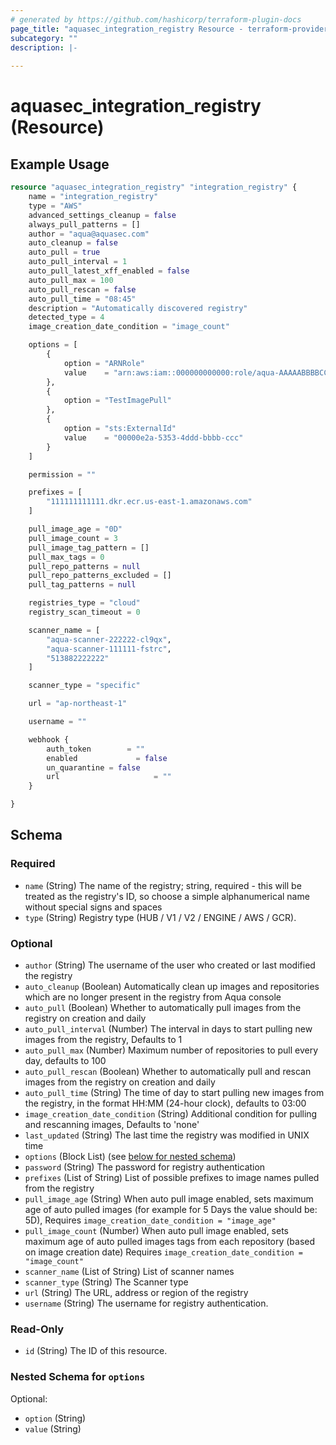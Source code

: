 ```yaml
---
# generated by https://github.com/hashicorp/terraform-plugin-docs
page_title: "aquasec_integration_registry Resource - terraform-provider-aquasec"
subcategory: ""
description: |-
  
---
```


# aquasec_integration_registry (Resource)



## Example Usage

```terraform
resource "aquasec_integration_registry" "integration_registry" {
    name = "integration_registry"
    type = "AWS"
    advanced_settings_cleanup = false
    always_pull_patterns = []
    author = "aqua@aquasec.com"
    auto_cleanup = false
    auto_pull = true
    auto_pull_interval = 1
    auto_pull_latest_xff_enabled = false
    auto_pull_max = 100
    auto_pull_rescan = false
    auto_pull_time = "08:45"
    description = "Automatically discovered registry"
    detected_type = 4
    image_creation_date_condition = "image_count"

    options = [
        {
            option = "ARNRole"
            value    = "arn:aws:iam::000000000000:role/aqua-AAAAABBBBCCCDDD-EEEEFFFFGGGG"
        },
        {
            option = "TestImagePull"
        },
        {
            option = "sts:ExternalId"
            value    = "00000e2a-5353-4ddd-bbbb-ccc"
        }
    ]

    permission = ""

    prefixes = [
        "111111111111.dkr.ecr.us-east-1.amazonaws.com"
    ]

    pull_image_age = "0D"
    pull_image_count = 3
    pull_image_tag_pattern = []
    pull_max_tags = 0
    pull_repo_patterns = null
    pull_repo_patterns_excluded = []
    pull_tag_patterns = null

    registries_type = "cloud"
    registry_scan_timeout = 0

    scanner_name = [
        "aqua-scanner-222222-cl9qx",
        "aqua-scanner-111111-fstrc",
        "513882222222"
    ]

    scanner_type = "specific"

    url = "ap-northeast-1"

    username = ""

    webhook {
        auth_token        = ""
        enabled             = false
        un_quarantine = false
        url                     = ""
    }

}
```

<!-- schema generated by tfplugindocs -->
## Schema

### Required

- `name` (String) The name of the registry; string, required - this will be treated as the registry's ID, so choose a simple alphanumerical name without special signs and spaces
- `type` (String) Registry type (HUB / V1 / V2 / ENGINE / AWS / GCR).

### Optional

- `author` (String) The username of the user who created or last modified the registry
- `auto_cleanup` (Boolean) Automatically clean up images and repositories which are no longer present in the registry from Aqua console
- `auto_pull` (Boolean) Whether to automatically pull images from the registry on creation and daily
- `auto_pull_interval` (Number) The interval in days to start pulling new images from the registry, Defaults to 1
- `auto_pull_max` (Number) Maximum number of repositories to pull every day, defaults to 100
- `auto_pull_rescan` (Boolean) Whether to automatically pull and rescan images from the registry on creation and daily
- `auto_pull_time` (String) The time of day to start pulling new images from the registry, in the format HH:MM (24-hour clock), defaults to 03:00
- `image_creation_date_condition` (String) Additional condition for pulling and rescanning images, Defaults to 'none'
- `last_updated` (String) The last time the registry was modified in UNIX time
- `options` (Block List) (see [below for nested schema](#nestedblock--options))
- `password` (String) The password for registry authentication
- `prefixes` (List of String) List of possible prefixes to image names pulled from the registry
- `pull_image_age` (String) When auto pull image enabled, sets maximum age of auto pulled images (for example for 5 Days the value should be: 5D), Requires `image_creation_date_condition = "image_age"`
- `pull_image_count` (Number) When auto pull image enabled, sets maximum age of auto pulled images tags from each repository (based on image creation date) Requires `image_creation_date_condition = "image_count"`
- `scanner_name` (List of String) List of scanner names
- `scanner_type` (String) The Scanner type
- `url` (String) The URL, address or region of the registry
- `username` (String) The username for registry authentication.

### Read-Only

- `id` (String) The ID of this resource.

<a id="nestedblock--options"></a>
### Nested Schema for `options`

Optional:

- `option` (String)
- `value` (String)


